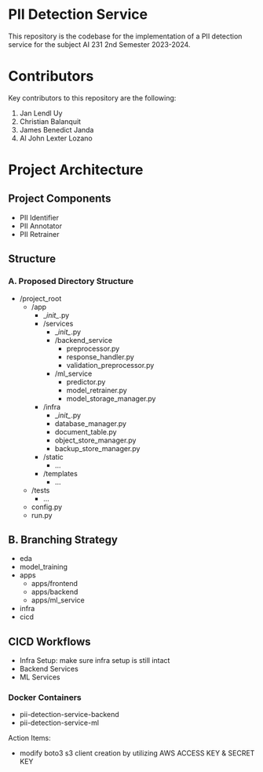 # PII Detection Service

This repository is the codebase for the implementation of a PII detection service for the subject AI 231 2nd Semester 2023-2024.

# Contributors
Key contributors to this repository are the following:
1. Jan Lendl Uy
2. Christian Balanquit
3. James Benedict Janda
4. Al John Lexter Lozano

# Project Architecture

## Project Components
* PII Identifier
* PII Annotator
* PII Retrainer

## Structure

### A. Proposed Directory Structure
* /project_root
  * /app
    * \__init\__.py
    * /services
      * \__init\__.py
      * /backend_service
        * preprocessor.py
        * response_handler.py
        * validation_preprocessor.py
      * /ml_service
        * predictor.py
        * model_retrainer.py
        * model_storage_manager.py
    * /infra
      * \__init\__.py
      * database_manager.py
      * document_table.py
      * object_store_manager.py
      * backup_store_manager.py
    * /static
      * ...
    * /templates
      * ...
  * /tests
    * ...
  * config.py
  * run.py


## B. Branching Strategy
* eda
* model_training
* apps
  * apps/frontend
  * apps/backend
  * apps/ml_service
* infra
* cicd

## CICD Workflows
* Infra Setup: make sure infra setup is still intact
* Backend Services
* ML Services

### Docker Containers
- pii-detection-service-backend
- pii-detection-service-ml

Action Items:
- modify boto3 s3 client creation by utilizing AWS ACCESS KEY & SECRET KEY

